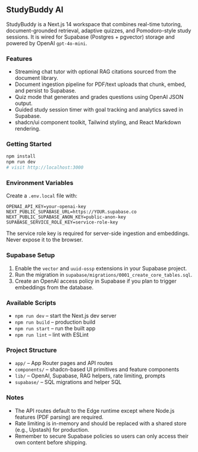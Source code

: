 ## StudyBuddy AI

StudyBuddy is a Next.js 14 workspace that combines real-time tutoring, document-grounded retrieval, adaptive quizzes, and Pomodoro-style study sessions. It is wired for Supabase (Postgres + pgvector) storage and powered by OpenAI `gpt-4o-mini`.

### Features
- Streaming chat tutor with optional RAG citations sourced from the document library.
- Document ingestion pipeline for PDF/text uploads that chunk, embed, and persist to Supabase.
- Quiz mode that generates and grades questions using OpenAI JSON output.
- Guided study session timer with goal tracking and analytics saved in Supabase.
- shadcn/ui component toolkit, Tailwind styling, and React Markdown rendering.

### Getting Started
```bash
npm install
npm run dev
# visit http://localhost:3000
```

### Environment Variables
Create a `.env.local` file with:
```
OPENAI_API_KEY=your-openai-key
NEXT_PUBLIC_SUPABASE_URL=https://YOUR.supabase.co
NEXT_PUBLIC_SUPABASE_ANON_KEY=public-anon-key
SUPABASE_SERVICE_ROLE_KEY=service-role-key
```
The service role key is required for server-side ingestion and embeddings. Never expose it to the browser.

### Supabase Setup
1. Enable the `vector` and `uuid-ossp` extensions in your Supabase project.
2. Run the migration in `supabase/migrations/0001_create_core_tables.sql`.
3. Create an OpenAI access policy in Supabase if you plan to trigger embeddings from the database.

### Available Scripts
- `npm run dev` – start the Next.js dev server
- `npm run build` – production build
- `npm run start` – run the built app
- `npm run lint` – lint with ESLint

### Project Structure
- `app/` – App Router pages and API routes
- `components/` – shadcn-based UI primitives and feature components
- `lib/` – OpenAI, Supabase, RAG helpers, rate limiting, prompts
- `supabase/` – SQL migrations and helper SQL

### Notes
- The API routes default to the Edge runtime except where Node.js features (PDF parsing) are required.
- Rate limiting is in-memory and should be replaced with a shared store (e.g., Upstash) for production.
- Remember to secure Supabase policies so users can only access their own content before shipping.
